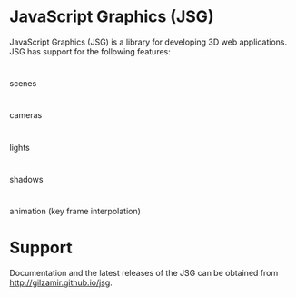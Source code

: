 JavaScript Graphics (JSG)
=========================

JavaScript Graphics (JSG)  is a library for developing 3D web applications. JSG has support for the following features:
#
scenes
#
cameras
#
lights
#
shadows
#
animation (key frame interpolation)
#

Support
=======
Documentation and the latest releases of the JSG can be obtained from http://gilzamir.github.io/jsg.
